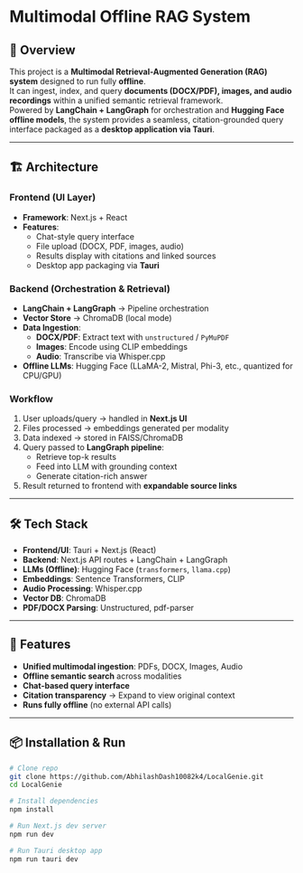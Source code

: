 # Multimodal Offline RAG System

## 📌 Overview
This project is a **Multimodal Retrieval-Augmented Generation (RAG) system** designed to run fully **offline**.  
It can ingest, index, and query **documents (DOCX/PDF), images, and audio recordings** within a unified semantic retrieval framework.  
Powered by **LangChain + LangGraph** for orchestration and **Hugging Face offline models**, the system provides a seamless, citation-grounded query interface packaged as a **desktop application via Tauri**.

---

## 🏗️ Architecture

### Frontend (UI Layer)
- **Framework**: Next.js + React
- **Features**:
  - Chat-style query interface
  - File upload (DOCX, PDF, images, audio)
  - Results display with citations and linked sources
  - Desktop app packaging via **Tauri**

### Backend (Orchestration & Retrieval)
- **LangChain + LangGraph** → Pipeline orchestration  
- **Vector Store** → ChromaDB (local mode)  
- **Data Ingestion**:
  - **DOCX/PDF**: Extract text with `unstructured` / `PyMuPDF`
  - **Images**: Encode using CLIP embeddings
  - **Audio**: Transcribe via Whisper.cpp
- **Offline LLMs**: Hugging Face (LLaMA-2, Mistral, Phi-3, etc., quantized for CPU/GPU)

### Workflow
1. User uploads/query → handled in **Next.js UI**  
2. Files processed → embeddings generated per modality  
3. Data indexed → stored in FAISS/ChromaDB  
4. Query passed to **LangGraph pipeline**:
   - Retrieve top-k results
   - Feed into LLM with grounding context
   - Generate citation-rich answer  
5. Result returned to frontend with **expandable source links**

---

## 🛠️ Tech Stack
- **Frontend/UI**: Tauri + Next.js (React)  
- **Backend**: Next.js API routes + LangChain + LangGraph  
- **LLMs (Offline)**: Hugging Face (`transformers`, `llama.cpp`)  
- **Embeddings**: Sentence Transformers, CLIP  
- **Audio Processing**: Whisper.cpp  
- **Vector DB**: ChromaDB  
- **PDF/DOCX Parsing**: Unstructured, pdf-parser

---

## 🚀 Features
- **Unified multimodal ingestion**: PDFs, DOCX, Images, Audio  
- **Offline semantic search** across modalities  
- **Chat-based query interface**  
- **Citation transparency** → Expand to view original context  
- **Runs fully offline** (no external API calls)  

---

## 📦 Installation & Run
```bash
# Clone repo
git clone https://github.com/AbhilashDash10082k4/LocalGenie.git
cd LocalGenie

# Install dependencies
npm install

# Run Next.js dev server
npm run dev

# Run Tauri desktop app
npm run tauri dev

